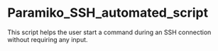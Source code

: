 # Paramiko_SSH_automated_script
This script helps the user start a command during an SSH connection without requiring any input.
